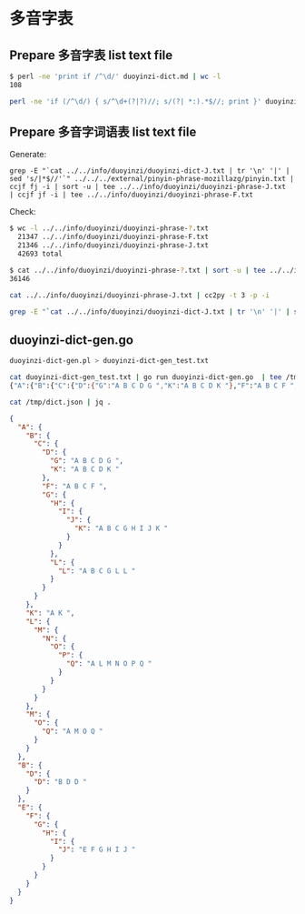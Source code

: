 # 多音字表

## Prepare 多音字表 list text file

```sh
$ perl -ne 'print if /^\d/' duoyinzi-dict.md | wc -l 
108

perl -ne 'if (/^\d/) { s/^\d+(?|?)//; s/(?| *:).*$//; print }' duoyinzi-dict.md | tee ../../info/duoyinzi/duoyinzi-dict-F.txt | ccjf fj -i | tee ../../info/duoyinzi/duoyinzi-dict-J.txt
```

## Prepare 多音字词语表 list text file

Generate:

    grep -E "`cat ../../info/duoyinzi/duoyinzi-dict-J.txt | tr '\n' '|' | sed 's/|*$//'`" ../../../external/pinyin-phrase-mozillazg/pinyin.txt | ccjf fj -i | sort -u | tee ../../info/duoyinzi/duoyinzi-phrase-J.txt  | ccjf jf -i | tee ../../info/duoyinzi/duoyinzi-phrase-F.txt

Check:

```sh
$ wc -l ../../info/duoyinzi/duoyinzi-phrase-?.txt
  21347 ../../info/duoyinzi/duoyinzi-phrase-F.txt
  21346 ../../info/duoyinzi/duoyinzi-phrase-J.txt
  42693 total

$ cat ../../info/duoyinzi/duoyinzi-phrase-?.txt | sort -u | tee ../../info/duoyinzi/duoyinzi-phrase.txt | wc -l
36146

cat ../../info/duoyinzi/duoyinzi-phrase-J.txt | cc2py -t 3 -p -i

grep -E "`cat ../../info/duoyinzi/duoyinzi-dict-J.txt | tr '\n' '|' | sed 's/|*$//'`" ../../info/duoyinzi/duoyinzi-phrase-J.txt
```

## duoyinzi-dict-gen.go

```sh
duoyinzi-dict-gen.pl > duoyinzi-dict-gen_test.txt

cat duoyinzi-dict-gen_test.txt | go run duoyinzi-dict-gen.go  | tee /tmp/dict.json
{"A":{"B":{"C":{"D":{"G":"A B C D G ","K":"A B C D K "},"F":"A B C F ","G":{"H":{"I":{"J":{"K":"A B C G H I J K "}}},"L":{"L":"A B C G L L "}}}},"K":"A K ","L":{"M":{"N":{"O":{"P":{"Q":"A L M N O P Q "}}}}},"M":{"O":{"Q":"A M O Q "}}},"B":{"D":{"D":"B D D "}},"E":{"F":{"G":{"H":{"I":{"J":"E F G H I J "}}}}}}

cat /tmp/dict.json | jq .
```

```json
{
  "A": {
    "B": {
      "C": {
        "D": {
          "G": "A B C D G ",
          "K": "A B C D K "
        },
        "F": "A B C F ",
        "G": {
          "H": {
            "I": {
              "J": {
                "K": "A B C G H I J K "
              }
            }
          },
          "L": {
            "L": "A B C G L L "
          }
        }
      }
    },
    "K": "A K ",
    "L": {
      "M": {
        "N": {
          "O": {
            "P": {
              "Q": "A L M N O P Q "
            }
          }
        }
      }
    },
    "M": {
      "O": {
        "Q": "A M O Q "
      }
    }
  },
  "B": {
    "D": {
      "D": "B D D "
    }
  },
  "E": {
    "F": {
      "G": {
        "H": {
          "I": {
            "J": "E F G H I J "
          }
        }
      }
    }
  }
}
```


